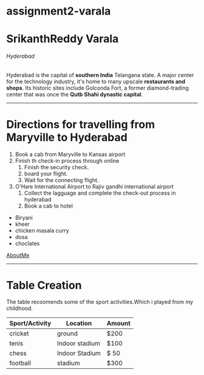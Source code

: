 # assignment2-varala
# SrikanthReddy Varala
###### Hyderabad

Hyderabad is the capital of **southern India** Telangana state. A major center for the technology industry, it's home to many upscale **restaurants and shops**. Its historic sites include Golconda Fort, a former diamond-trading center that was once the **Qutb Shahi dynastic capital**.

---


# Directions for travelling from Maryville to Hyderabad
1. Book a cab from Maryville to Kansas airport
2. Finish th check-in process through online
    1. Finish the security check.
    2. board your flight.
    3. Wait for the connecting flight.
3. O'Hare International Airport to Rajiv gandhi international airport
    1. Collect the lagguage and complete the check-out process in hyderabad
    2. Book a cab to hotel

* Biryani
* kheer
* chicken masala curry
* dosa
* choclates

[AboutMe](https://github.com/srikanthvarala/assignment2-varala/blob/main/AboutMe.md)

---

# Table Creation

The table recoomends some of the sport activities.Which i played from my childhood.


|    Sport/Activity  |   Location      |   Amount   |
|    ----            |   ----          |   ----     |
|   cricket          |  ground         |   $200     |
|   tenis            |  Indoor stadium |   $100     |
|   chess            |  Indoor Stadium |   $ 50     |
|   football         |  stadium        |   $300     |


